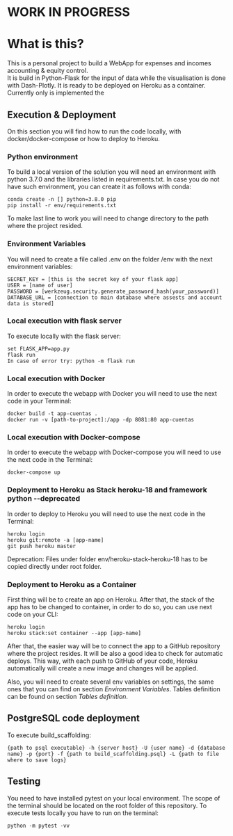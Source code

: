 # WORK IN PROGRESS
# What is this?
This is a personal project to build a WebApp for expenses and incomes accounting & equity control.  
It is build in Python-Flask for the input of data while the visualisation is done with Dash-Plotly. It is ready to
be deployed on Heroku as a container.
Currently only is implemented the 

## Execution & Deployment
On this section you will find how to run the code locally, with docker/docker-compose or how to deploy to Heroku.

### Python environment
To build a local version of the solution you will need an environment with python 3.7.0 and the libraries listed in 
requirements.txt. In case you do not have such environment, you can create it as follows with conda:
 
```
conda create -n [] python=3.8.0 pip
pip install -r env/requirements.txt
```

To make last line to work you will need to change directory to the path where the project resided.

### Environment Variables

You will need to create a file called .env on the folder <path-to-project>/env with the next environment variables:

```
SECRET_KEY = [this is the secret key of your flask app] 
USER = [name of user]
PASSWORD = [werkzeug.security.generate_password_hash(your_password)]
DATABASE_URL = [connection to main database where assests and account data is stored]
```

### Local execution with flask server
To execute locally with the flask server:

```
set FLASK_APP=app.py
flask run
In case of error try: python -m flask run 
```

### Local execution with Docker
In order to execute the webapp with Docker you will need to use the next code in your Terminal:

```
docker build -t app-cuentas .
docker run -v [path-to-project]:/app -dp 8081:80 app-cuentas
```

### Local execution with Docker-compose
In order to execute the webapp with Docker-compose you will need to use the next code in the Terminal:

```
docker-compose up
```

### Deployment to Heroku as Stack heroku-18 and framework python --deprecated
In order to deploy to Heroku you will need to use the next code in the Terminal:
```
heroku login
heroku git:remote -a [app-name]
git push heroku master
```

Deprecation: Files under folder env/heroku-stack-heroku-18 has to be copied directly under root folder.

### Deployment to Heroku as a Container
First thing will be to create an app on Heroku. After that, the stack of the app has to be changed to container, 
in order to do so, you can use next code on your CLI:

```
heroku login
heroku stack:set container --app [app-name]
```

After that, the easier way will be to connect the app to a GitHub repository where the project resides. 
It will be also a good idea to check for automatic deploys. This way, with each push to GitHub of your code, Heroku 
automatically will create a new image and changes will be applied.

Also, you will need to create several env variables on settings, the same ones that you can find on section
_Environment Variables_. Tables definition can be found on section _Tables definition_.


## PostgreSQL code deployment

To execute build_scaffolding:
```commandline
{path to psql executable} -h {server host} -U {user name} -d {database name} -p {port} -f {path to build_scaffolding.psql} -L {path to file where to save logs}
```


## Testing
You need to have installed pytest on your local environment. 
The scope of the terminal should be located on the root folder of this repository. 
To execute tests locally you have to run on the terminal:

```
python -m pytest -vv
```

